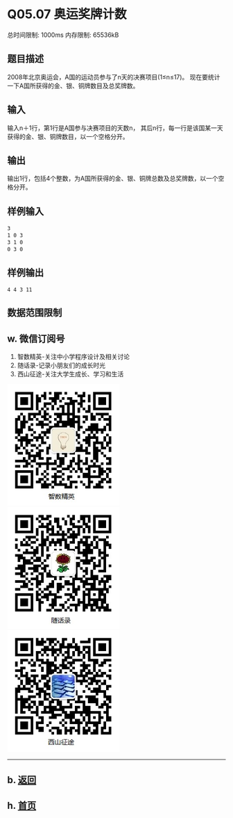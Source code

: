 # Q05.07 奥运奖牌计数

总时间限制: 1000ms 内存限制: 65536kB

## 题目描述   

2008年北京奥运会，A国的运动员参与了n天的决赛项目(1≤n≤17)。
现在要统计一下A国所获得的金、银、铜牌数目及总奖牌数。

## 输入   

输入n＋1行，第1行是A国参与决赛项目的天数n，
其后n行，每一行是该国某一天获得的金、银、铜牌数目，以一个空格分开。

## 输出   

输出1行，包括4个整数，为A国所获得的金、银、铜牌总数及总奖牌数，以一个空格分开。

## 样例输入

    3
    1 0 3
    3 1 0
    0 3 0

## 样例输出

    4 4 3 11

## 数据范围限制

## w. 微信订阅号

1. 智数精英-关注中小学程序设计及相关讨论
2. 随话录-记录小朋友们的成长时光
2. 西山征途-关注大学生成长、学习和生活

![欢迎关注“智数精英”订阅号](../../assets/me/img/idea8.jpg)
![欢迎关注“随话录”订阅号](../../assets/me/img/shl8.jpg)
![欢迎关注“西山征途”订阅号](../../assets/me/img/xszt8.jpg)

----------

## b. [返回](../)
    
## h. [首页](../../)


